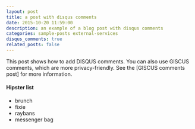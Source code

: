 ```yaml
---
layout: post
title: a post with disqus comments
date: 2015-10-20 11:59:00
description: an example of a blog post with disqus comments
categories: sample-posts external-services
disqus_comments: true
related_posts: false
---
```

This post shows how to add DISQUS comments. You can also use GISCUS comments, which are more privacy-friendly. See the [GISCUS comments post] for more information. 

#### Hipster list
<ul>
    <li>brunch</li>
    <li>fixie</li>
    <li>raybans</li>
    <li>messenger bag</li>
</ul>
